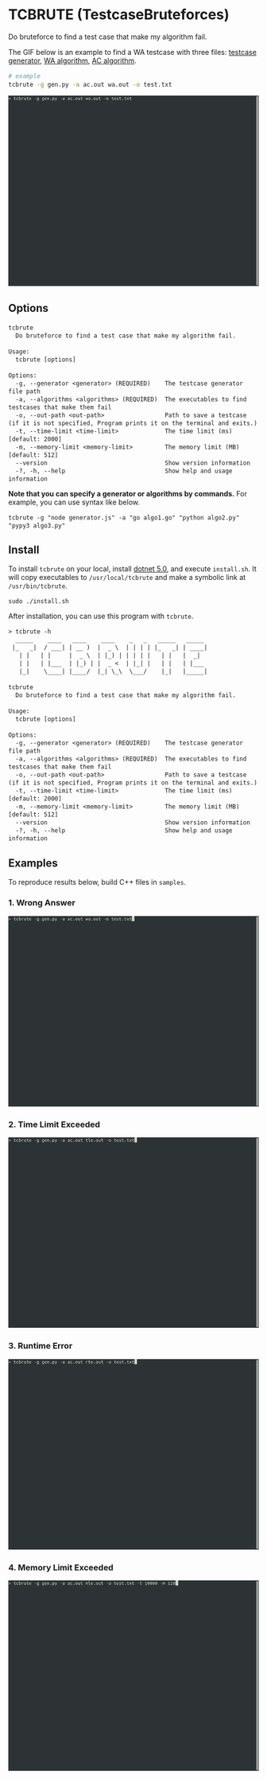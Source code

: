 # TCBRUTE (TestcaseBruteforces)
Do bruteforce to find a test case that make my algorithm fail.

The GIF below is an example to find a WA testcase with three files: [testcase generator](./samples/0.%20General/gen.py), [WA algorithm](./samples/0.%20General/wa.cpp), [AC algorithm](./samples/0.%20General/ac.cpp).

```sh
# example
tcbrute -g gen.py -a ac.out wa.out -o test.txt
```

![](./images/general.gif)

## Options

```
tcbrute
  Do bruteforce to find a test case that make my algorithm fail.

Usage:
  tcbrute [options]

Options:
  -g, --generator <generator> (REQUIRED)    The testcase generator file path
  -a, --algorithms <algorithms> (REQUIRED)  The executables to find testcases that make them fail
  -o, --out-path <out-path>                 Path to save a testcase (if it is not specified, Program prints it on the terminal and exits.)
  -t, --time-limit <time-limit>             The time limit (ms) [default: 2000]
  -m, --memory-limit <memory-limit>         The memory limit (MB) [default: 512]
  --version                                 Show version information
  -?, -h, --help                            Show help and usage information
```

**Note that you can specify a generator or algorithms by commands.** For example, you can use syntax like below.

```
tcbrute -g "node generator.js" -a "go algo1.go" "python algo2.py" "pypy3 algo3.py"
```

## Install

To install `tcbrute` on your local, install [dotnet 5.0](https://dotnet.microsoft.com/download/dotnet/5.0), and execute `install.sh`. It will copy executables to `/usr/local/tcbrute` and make a symbolic link at `/usr/bin/tcbrute`.

```
sudo ./install.sh
```

After installation, you can use this program with `tcbrute`.

```
> tcbrute -h
  _____    ____   ____    ____    _   _   _____   _____                                                                                                                                                                         
 |_   _|  / ___| | __ )  |  _ \  | | | | |_   _| | ____|                                                                                                                                                                        
   | |   | |     |  _ \  | |_) | | | | |   | |   |  _|                                                                                                                                                                          
   | |   | |___  | |_) | |  _ <  | |_| |   | |   | |___                                                                                                                                                                         
   |_|    \____| |____/  |_| \_\  \___/    |_|   |_____|                                                                                                                                                                        
                                                                                                                                                                                                                                
tcbrute
  Do bruteforce to find a test case that make my algorithm fail.

Usage:
  tcbrute [options]

Options:
  -g, --generator <generator> (REQUIRED)    The testcase generator file path
  -a, --algorithms <algorithms> (REQUIRED)  The executables to find testcases that make them fail
  -o, --out-path <out-path>                 Path to save a testcase (if it is not specified, Program prints it on the terminal and exits.)
  -t, --time-limit <time-limit>             The time limit (ms) [default: 2000]
  -m, --memory-limit <memory-limit>         The memory limit (MB) [default: 512]
  --version                                 Show version information
  -?, -h, --help                            Show help and usage information
```

## Examples

To reproduce results below, build C++ files in `samples`.

### 1. Wrong Answer

![](images/wa.gif)

### 2. Time Limit Exceeded

![](images/tle.gif)

### 3. Runtime Error

![](images/rte.gif)

### 4. Memory Limit Exceeded

![](images/mle.gif)